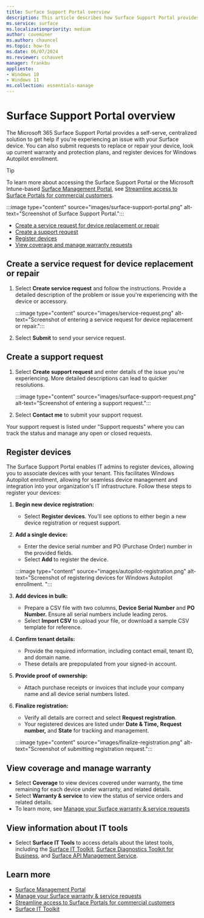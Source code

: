 ```yaml
---
title: Surface Support Portal overview
description: This article describes how Surface Support Portal provides a centralized solution for Microsoft 365 Business customers to get help with a Surface device issue including requests to replace or repair your device, look up current warranty and protection plans, and register devices for Windows Autopilot enrollment.
ms.service: surface
ms.localizationpriority: medium
author: coveminer
ms.author: chauncel
ms.topic: how-to
ms.date: 06/07/2024
ms.reviewer: cchauvet
manager: frankbu
appliesto:
- Windows 10
- Windows 11
ms.collection: essentials-manage
---
```


# Surface Support Portal overview

The Microsoft 365 Surface Support Portal provides a self-serve, centralized solution to get help if you're experiencing an issue with your Surface device. You can also submit requests to replace or repair your device, look up current warranty and protection plans, and register devices for Windows Autopilot enrollment. 

>[!TIP]
>To learn more about accessing the Surface Support Portal or the Microsoft Intune-based [Surface Management Portal](surface-management-portal.md), see [Streamline access to Surface Portals for commercial customers](streamline-access-surface-portals.md). 

:::image type="content" source="images/surface-support-portal.png" alt-text="Screenshot of Surface Support Portal.":::

- [Create a service request for device replacement or repair](#create-a-service-request-for-device-replacement-or-repair)
- [Create a support request](#create-a-support-request)
- [Register devices](#register-devices)
- [View coverage and manage warranty requests](#view-coverage-and-manage-warranty)

## Create a service request for device replacement or repair

1. Select **Create service request** and follow the instructions. Provide a detailed description of the problem or issue you're experiencing with the device or accessory.

    :::image type="content" source="images/service-request.png" alt-text="Screenshot of entering a service request for device replacement or repair.":::

2. Select **Submit** to send your service request.

## Create a support request

1. Select **Create support request**  and enter details of the issue you're experiencing. More detailed descriptions can lead to quicker resolutions.

    :::image type="content" source="images/surface-support-request.png" alt-text="Screenshot of entering a support request.":::

2. Select **Contact me**  to submit your support request.

Your support request is listed under "Support requests" where you can track the status and manage any open or closed requests.

## Register devices 

The Surface Support Portal enables IT admins to register devices, allowing you to associate devices with your tenant. This facilitates  Windows Autopilot enrollment, allowing for seamless device management and integration into your organization's IT infrastructure. Follow these steps to register your devices:

1. **Begin new device registration:**
   - Select **Register devices**. You'll see options to either begin a new device registration or request support.

2. **Add a single device:**
   - Enter the device serial number and PO (Purchase Order) number in the provided fields.
   - Select **Add** to register the device.

    :::image type="content" source="images/autopilot-registration.png" alt-text="Screenshot of registering devices for Windows Autopilot enrollment. ":::

3. **Add devices in bulk:**
     - Prepare a CSV file with two columns, **Device Serial Number** and **PO Number.** Ensure all serial numbers include leading zeros.
     - Select **Import CSV** to upload your file, or download a sample CSV template for reference.

4. **Confirm tenant details:**
   - Provide the required information, including contact email, tenant ID, and domain name.
   - These details are prepopulated from your signed-in account.

5. **Provide proof of ownership:**
   - Attach purchase receipts or invoices that include your company name and all device serial numbers listed.

6. **Finalize registration:**
   - Verify all details are correct and select **Request registration**.
   - Your registered devices are listed under **Date & Time,** **Request number,** and **State** for tracking and management.

   :::image type="content" source="images/finalize-registration.png" alt-text="Screenshot of submitting registration request.":::

## View coverage and manage warranty

- Select **Coverage** to view devices covered under warranty, the time remaining for each device under warranty, and related details.
- Select **Warranty & service** to view the status of service orders and related details. 
- To learn more, see [Manage your Surface warranty & service requests](self-serve-warranty-service.md)

## View information about IT tools

- Select **Surface IT Tools** to access details about the latest tools, including the [Surface IT Toolkit](surface-it-toolkit.md), [Surface Diagnostics Toolkit for Business](surface-diagnostic-toolkit-business.md), and [Surface API Management Service](https://github.com/microsoft/SurfaceApiManagementService). 

## Learn more

- [Surface Management Portal](surface-management-portal.md)
- [Manage your Surface warranty & service requests](self-serve-warranty-service.md)
- [Streamline access to Surface Portals for commercial customers](streamline-access-surface-portals.md)
- [Surface IT Toolkit](surface-it-toolkit.md)
